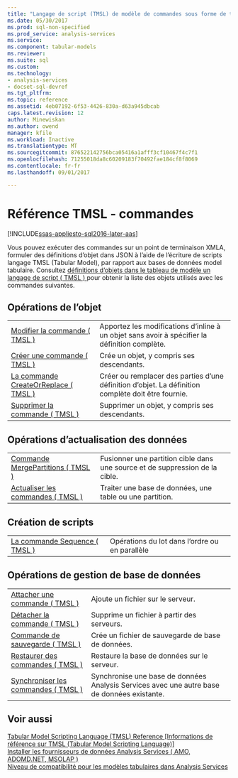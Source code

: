 ```yaml
---
title: "Langage de script (TMSL) de modèle de commandes sous forme de tableau | Documents Microsoft"
ms.date: 05/30/2017
ms.prod: sql-non-specified
ms.prod_service: analysis-services
ms.service: 
ms.component: tabular-models
ms.reviewer: 
ms.suite: sql
ms.custom: 
ms.technology:
- analysis-services
- docset-sql-devref
ms.tgt_pltfrm: 
ms.topic: reference
ms.assetid: 4eb07192-6f53-4426-830a-d63a945dbcab
caps.latest.revision: 12
author: Minewiskan
ms.author: owend
manager: kfile
ms.workload: Inactive
ms.translationtype: MT
ms.sourcegitcommit: 876522142756bca05416a1afff3cf10467f4c7f1
ms.openlocfilehash: 71255018da8c60209183f70492fae184cf8f8069
ms.contentlocale: fr-fr
ms.lasthandoff: 09/01/2017

---
```

# <a name="tmsl-reference---commands"></a>Référence TMSL - commandes

[!INCLUDE[ssas-appliesto-sql2016-later-aas](../../includes/ssas-appliesto-sql2016-later-aas.md)]

  Vous pouvez exécuter des commandes sur un point de terminaison XMLA, formuler des définitions d’objet dans JSON à l’aide de l’écriture de scripts langage TMSL (Tabular Model), par rapport aux bases de données model tabulaire.   Consultez [définitions d’objets dans le tableau de modèle un langage de script &#40; TMSL &#41; ](../../analysis-services/tabular-models-scripting-language-objects/tmsl-reference-tabular-objects.md) pour obtenir la liste des objets utilisés avec les commandes suivantes.  
  
## <a name="object-operations"></a>Opérations de l’objet  
  
|||  
|-|-|  
|[Modifier la commande &#40; TMSL &#41;](../../analysis-services/tabular-models-scripting-language-commands/alter-command-tmsl.md)|Apportez les modifications d’inline à un objet sans avoir à spécifier la définition complète.|  
|[Créer une commande &#40; TMSL &#41;](../../analysis-services/tabular-models-scripting-language-commands/create-command-tmsl.md)|Crée un objet, y compris ses descendants.|  
|[La commande CreateOrReplace &#40; TMSL &#41;](../../analysis-services/tabular-models-scripting-language-commands/createorreplace-command-tmsl.md)|Créer ou remplacer des parties d’une définition d’objet. La définition complète doit être fournie.|  
|[Supprimer la commande &#40; TMSL &#41;](../../analysis-services/tabular-models-scripting-language-commands/delete-command-tmsl.md)|Supprimer un objet, y compris ses descendants.|  
  
## <a name="data-refresh-operations"></a>Opérations d’actualisation des données  
  
|||  
|-|-|  
|[Commande MergePartitions &#40; TMSL &#41;](../../analysis-services/tabular-models-scripting-language-commands/mergepartitions-command-tmsl.md)|Fusionner une partition cible dans une source et de suppression de la cible.|  
|[Actualiser les commandes &#40; TMSL &#41;](../../analysis-services/tabular-models-scripting-language-commands/refresh-command-tmsl.md)|Traiter une base de données, une table ou une partition.|  
  
## <a name="scripting"></a>Création de scripts  
  
|||  
|-|-|  
|[La commande Sequence &#40; TMSL &#41;](../../analysis-services/tabular-models-scripting-language-commands/sequence-command-tmsl.md)|Opérations du lot dans l’ordre ou en parallèle|  
  
## <a name="database-management-operations"></a>Opérations de gestion de base de données  
  
|||  
|-|-|  
|[Attacher une commande &#40; TMSL &#41;](../../analysis-services/tabular-models-scripting-language-commands/attach-command-tmsl.md)|Ajoute un fichier sur le serveur.|  
|[Détacher la commande &#40; TMSL &#41;](../../analysis-services/tabular-models-scripting-language-commands/detach-command-tmsl.md)|Supprime un fichier à partir des serveurs.|  
|[Commande de sauvegarde &#40; TMSL &#41;](../../analysis-services/tabular-models-scripting-language-commands/backup-command-tmsl.md)|Crée un fichier de sauvegarde de base de données.|  
|[Restaurer des commandes &#40; TMSL &#41;](../../analysis-services/tabular-models-scripting-language-commands/restore-command-tmsl.md)|Restaure la base de données sur le serveur.|  
|[Synchroniser les commandes &#40; TMSL &#41;](../../analysis-services/tabular-models-scripting-language-commands/synchronize-command-tmsl.md)|Synchronise une base de données Analysis Services avec une autre base de données existante.|  
  
## <a name="see-also"></a>Voir aussi  
 [Tabular Model Scripting Language &#40;TMSL&#41; Reference [Informations de référence sur TMSL &#40;Tabular Model Scripting Language&#41;]](../../analysis-services/tabular-model-scripting-language-tmsl-reference.md)   
 [Installer les fournisseurs de données Analysis Services &#40; AMO, ADOMD.NET, MSOLAP &#41;](../../analysis-services/instances/install-windows/install-analysis-services-data-providers-amo-adomd-net-msolap.md)   
 [Niveau de compatibilité pour les modèles tabulaires dans Analysis Services](../../analysis-services/tabular-models/compatibility-level-for-tabular-models-in-analysis-services.md)  
  
  

